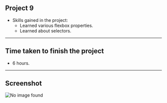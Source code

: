 ## Project 9
- Skills gained in the project:
    - Learned various flexbox properties.
    - Learned about selectors.
***
## Time taken to finish the project
- 6 hours.
***
## Screenshot
![No image found]("images\Logo.png")